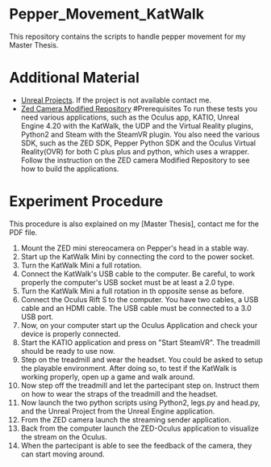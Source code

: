 # Pepper_Movement_KatWalk
This repository contains the scripts to handle pepper movement for my Master Thesis.
# Additional Material
- [Unreal Projects](https://unigeit-my.sharepoint.com/:f:/g/personal/s5050695_studenti_unige_it/Err9H7kpQHlItJdDqEp7jvUBUbU8oZARRXWF8uINtnsbSA?e=RcjCUH). If the project is not available contact me.
- [Zed Camera Modified Repository](https://github.com/jacopociro/ZED-Oculus_Rift-IP)
#Prerequisites
To run these tests you need various applications, such as the Oculus app, KATIO,
Unreal Engine 4.20 with the KatWalk, the UDP and the Virtual Reality plugins,
Python2 and Steam with the SteamVR plugin.
You also need the various SDK, such as the ZED SDK, Pepper Python SDK and
the Oculus Virtual Reality(OVR) for both C plus plus and python, which uses a
wrapper.
Follow the instruction on the ZED camera Modified Repository to see how to build the applications.
# Experiment Procedure
This procedure is also explained on my [Master Thesis], contact me for the PDF file.

1. Mount the ZED mini stereocamera on Pepper's head in a stable way.
2. Start up the KatWalk Mini by connecting the cord to the power socket.
3. Turn the KatWalk Mini a full rotation.
4. Connect the KatWalk's USB cable to the computer. Be careful, to work properly the computer's USB socket must be at least a 2.0 type.
5. Turn the KatWalk Mini a full rotation in th opposite sense as before.
6. Connect the Oculus Rift S to the computer. You have two cables, a USB cable and an HDMI cable. The USB cable must be connected to a 3.0 USB port.
7. Now, on your computer start up the Oculus Application and check your device is properly connected. 
8. Start the KATIO application and press on "Start SteamVR". The treadmill should be ready to use now.
9. Step on the treadmill and wear the headset. You could be asked to setup the playable environment. After doing so, to test if the KatWalk is working properly, open up a game and walk around.
10. Now step off the treadmill and let the partecipant step on. Instruct them on how to wear the straps of the treadmill and the headset.
11. Now launch the two python scripts using Python2, legs.py and head.py, and the Unreal Project from the Unreal Engine application.
12. From the ZED camera launch the streaming sender application.
13. Back from the computer launch the ZED-Oculus application to visualize the stream on the Oculus.
14. When the partecipant is able to see the feedback of the camera, they can start moving around.



